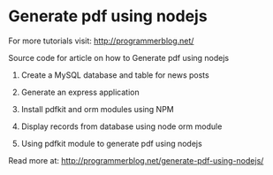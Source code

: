 # Generate pdf using nodejs

For more tutorials visit: http://programmerblog.net/

Source code for article on how to Generate pdf using nodejs

1. Create a MySQL database and table for news posts

2. Generate an express application

3. Install pdfkit and orm modules using NPM

4. Display records from database using node orm module

5. Using pdfkit module to generate pdf using nodejs

Read more at: http://programmerblog.net/generate-pdf-using-nodejs/
